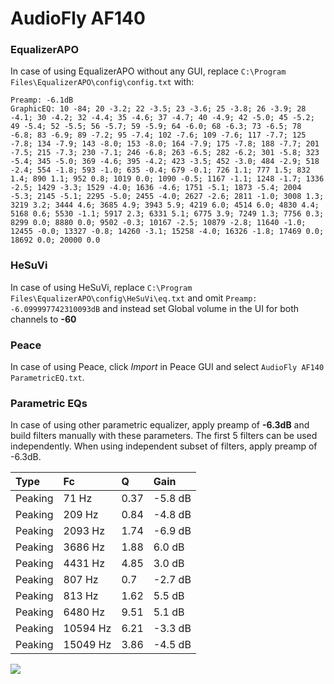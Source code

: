 # AudioFly AF140

### EqualizerAPO
In case of using EqualizerAPO without any GUI, replace `C:\Program Files\EqualizerAPO\config\config.txt`
with:
```
Preamp: -6.1dB
GraphicEQ: 10 -84; 20 -3.2; 22 -3.5; 23 -3.6; 25 -3.8; 26 -3.9; 28 -4.1; 30 -4.2; 32 -4.4; 35 -4.6; 37 -4.7; 40 -4.9; 42 -5.0; 45 -5.2; 49 -5.4; 52 -5.5; 56 -5.7; 59 -5.9; 64 -6.0; 68 -6.3; 73 -6.5; 78 -6.8; 83 -6.9; 89 -7.2; 95 -7.4; 102 -7.6; 109 -7.6; 117 -7.7; 125 -7.8; 134 -7.9; 143 -8.0; 153 -8.0; 164 -7.9; 175 -7.8; 188 -7.7; 201 -7.5; 215 -7.3; 230 -7.1; 246 -6.8; 263 -6.5; 282 -6.2; 301 -5.8; 323 -5.4; 345 -5.0; 369 -4.6; 395 -4.2; 423 -3.5; 452 -3.0; 484 -2.9; 518 -2.4; 554 -1.8; 593 -1.0; 635 -0.4; 679 -0.1; 726 1.1; 777 1.5; 832 1.4; 890 1.1; 952 0.8; 1019 0.0; 1090 -0.5; 1167 -1.1; 1248 -1.7; 1336 -2.5; 1429 -3.3; 1529 -4.0; 1636 -4.6; 1751 -5.1; 1873 -5.4; 2004 -5.3; 2145 -5.1; 2295 -5.0; 2455 -4.0; 2627 -2.6; 2811 -1.0; 3008 1.3; 3219 3.2; 3444 4.6; 3685 4.9; 3943 5.9; 4219 6.0; 4514 6.0; 4830 4.4; 5168 0.6; 5530 -1.1; 5917 2.3; 6331 5.1; 6775 3.9; 7249 1.3; 7756 0.3; 8299 0.0; 8880 0.0; 9502 -0.3; 10167 -2.5; 10879 -2.8; 11640 -1.0; 12455 -0.0; 13327 -0.8; 14260 -3.1; 15258 -4.0; 16326 -1.8; 17469 0.0; 18692 0.0; 20000 0.0
```

### HeSuVi
In case of using HeSuVi, replace `C:\Program Files\EqualizerAPO\config\HeSuVi\eq.txt` and omit `Preamp:
-6.099997742310093dB` and instead set Global volume in the UI for both channels to **-60**

### Peace
In case of using Peace, click *Import* in Peace GUI and select `AudioFly AF140 ParametricEQ.txt`.

### Parametric EQs
In case of using other parametric equalizer, apply preamp of **-6.3dB** and build filters manually
with these parameters. The first 5 filters can be used independently.
When using independent subset of filters, apply preamp of -6.3dB.

| Type    | Fc       |    Q | Gain    |
|:--------|:---------|:-----|:--------|
| Peaking | 71 Hz    | 0.37 | -5.8 dB |
| Peaking | 209 Hz   | 0.84 | -4.8 dB |
| Peaking | 2093 Hz  | 1.74 | -6.9 dB |
| Peaking | 3686 Hz  | 1.88 | 6.0 dB  |
| Peaking | 4431 Hz  | 4.85 | 3.0 dB  |
| Peaking | 807 Hz   | 0.7  | -2.7 dB |
| Peaking | 813 Hz   | 1.62 | 5.5 dB  |
| Peaking | 6480 Hz  | 9.51 | 5.1 dB  |
| Peaking | 10594 Hz | 6.21 | -3.3 dB |
| Peaking | 15049 Hz | 3.86 | -4.5 dB |

![](https://raw.githubusercontent.com/jaakkopasanen/AutoEq/master/results/innerfidelity/sbaf-serious/AudioFly%20AF140/AudioFly%20AF140.png)